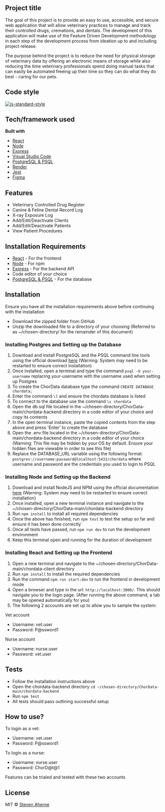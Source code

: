## Project title

The goal of this project is to provide an easy to use, accessible, and secure web application that will allow veterinary practices to manage and track their controlled drugs, cremations, and dentals. The development of this application will make use of the Feature Driven Development methodology in each step of the development process from ideation up to and including project release.

The purpose behind the project is to reduce the need for physical storage of veterinary data by offering an electronic means of storage while also reducing the time veterinary professionals spend doing manual tasks that can easily be automated freeing up their time so they can do what they do best - caring for our pets.

## Code style

[![js-standard-style](https://img.shields.io/badge/code%20style-standard-brightgreen.svg?style=flat)](https://github.com/feross/standard)

## Tech/framework used

<b>Built with</b>

- [React](https://reactjs.org)
- [Node](https://nodejs.org/en/)
- [Express](https://expressjs.com)
- [Visual Studio Code](https://code.visualstudio.com)
- [PostgreSQL & PSQL](https://www.postgresql.org)
- [Render](https://render.com)
- [Jest](https://jestjs.io)
- [Figma](https://www.figma.com)

## Features

- Veterinary Controlled Drug Register
- Canine & Feline Dental Record Log
- X-ray Exposure Log
- Add/Edit/Deactivate Clients
- Add/Edit/Deactivate Patients
- View Patient Procedures

## Installation Requirements

- [React](https://reactjs.org) - For the frontend
- [Node](https://nodejs.org/en/) - For npm
- [Express](https://expressjs.com) - For the backend API
- Code editor of your choice
- [PostgreSQL & PSQL](https://www.postgresql.org) - For the database

## Installation

Ensure you have all the installation requirements above before continuing with the installation

- Download the zipped folder from GitHub
- Unzip the downloaded file to a directory of your choosing (Referred to as ~/chosen-directory/ for the remainder of this document)

### Installing Postgres and Setting up the Database

1. Download and install PostgreSQL and the PSQL command line tools using the official download [here](https://www.postgresql.org/download/) (Warning: System may need to be restarted to ensure correct installation)
2. Once installed, open a terminal and type the command `psql -U your-username` replacing your-username with the username used when setting up Postgres
3. To create the ChorData database type the command `CREATE DATABASE chordata;`
4. Enter the command `\l` and ensure the chordata database is listed
5. To connect to the database use the command `\c chordata`
6. Open the db.sql file located in the ~/chosen-directory/ChorData-main/chordata-backend directory in a code editor of your choice and copy its contents
7. In the open terminal instance, paste the copied contents from the step above and press 'Enter' to create the database
8. Open the .env file located in the ~/chosen-directory/ChorData-main/chordata-backend directory in a code editor of your choice (Warning: This file may be hidden by your OS by default. Ensure your hidden files are viewable in order to see this file)
9. Replace the DATABASE_URL variable using the following format: `postgres://username:password@localhost:5432/chordata` where username and password are the credentials you used to login to PSQL

### Installing Node and Setting up the Backend

1. Download and install NodeJS and NPM using the official documentation [here](https://nodejs.org/en/download/) (Warning: System may need to be restarted to ensure correct installation)
2. Once installed, open a new terminal instance and navigate to the ~/chosen-directory/ChorData-main/chordata-backend directory
3. Run `npm install` to install all required dependencies
4. Once the above has finished, run `npm test` to test the setup so far and ensure it has been done correctly`
5. Once all tests have passed, run `npm run dev` to run the development environment
6. Keep this terminal open and running for the duration of development

### Installing React and Setting up the Frontend

1. Open a new terminal and navigate to the ~/chosen-directory/ChorData-main/chordata-client directory
2. Run `npm install` to install the required dependencies
3. Run the command `npm run start:dev` to run the frontend in development mode
4. Open a browser and type in the url: `http://localhost:3000/`. This should navigate you to the login page. (After running the above command, a tab may be opened automatically for you)
5. The following 2 accounts are set up to allow you to sample the system:

<bold>Vet account</bold>

- Username: vet.user
- Password: P@ssword1

<bold>Nurse account</bold>

- Username: nurse.user
- Password: vet.user

## Tests

- Follow the installation instructions above
- Open the chordata-backend directory `cd ~/chosen-directory/ChorData-main/chordata-backend`
- Run `npm test`
- All tests should pass outlining successful setup

## How to use?

To login as a vet:

- Username: vet.user
- Password: P@ssword1

To login as a nurse:

- Username: nurse.user
- Password: ChorD@t@1

Features can be trialed and tested with these two accounts

## License

MIT © [Steven Aherne](https://opensource.org/licenses/MIT)

